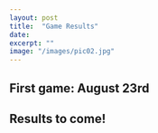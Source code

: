 ```yaml
---
layout: post
title:  "Game Results"
date:   
excerpt: ""
image: "/images/pic02.jpg"
---
```


## First game: August 23rd

## Results to come!



<!--
### Auto-Generating Sitemap
The sitemap is auto generated! Just simply change the front matter of each site. It looks like so...
```
sitemap:
    priority: 0.7
    lastmod: 2017-11-02
    changefreq: weekly
```
### Formspring integration
The contact form below each page on the footer actually collects information! Just change your email address in the ```_config.yml``` file!
-->